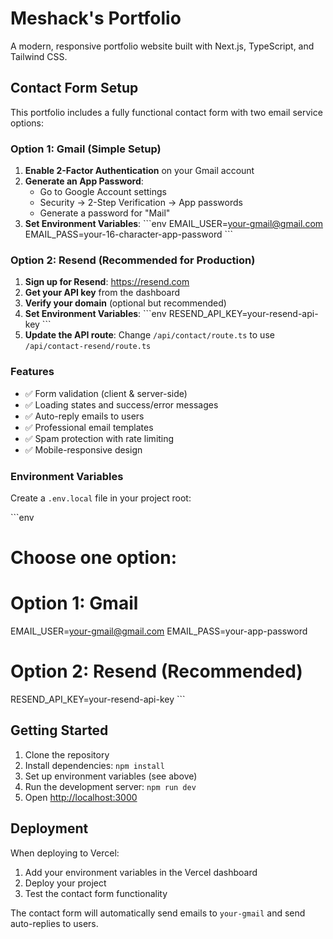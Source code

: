 # Meshack's Portfolio

A modern, responsive portfolio website built with Next.js, TypeScript, and Tailwind CSS.

## Contact Form Setup

This portfolio includes a fully functional contact form with two email service options:

### Option 1: Gmail (Simple Setup)

1. **Enable 2-Factor Authentication** on your Gmail account
2. **Generate an App Password**:
   - Go to Google Account settings
   - Security → 2-Step Verification → App passwords
   - Generate a password for "Mail"
3. **Set Environment Variables**:
   \`\`\`env
   EMAIL_USER=your-gmail@gmail.com
   EMAIL_PASS=your-16-character-app-password
   \`\`\`

### Option 2: Resend (Recommended for Production)

1. **Sign up for Resend**: https://resend.com
2. **Get your API key** from the dashboard
3. **Verify your domain** (optional but recommended)
4. **Set Environment Variables**:
   \`\`\`env
   RESEND_API_KEY=your-resend-api-key
   \`\`\`
5. **Update the API route**: Change `/api/contact/route.ts` to use `/api/contact-resend/route.ts`

### Features

- ✅ Form validation (client & server-side)
- ✅ Loading states and success/error messages
- ✅ Auto-reply emails to users
- ✅ Professional email templates
- ✅ Spam protection with rate limiting
- ✅ Mobile-responsive design

### Environment Variables

Create a `.env.local` file in your project root:

\`\`\`env
# Choose one option:

# Option 1: Gmail
EMAIL_USER=your-gmail@gmail.com
EMAIL_PASS=your-app-password

# Option 2: Resend (Recommended)
RESEND_API_KEY=your-resend-api-key
\`\`\`

## Getting Started

1. Clone the repository
2. Install dependencies: `npm install`
3. Set up environment variables (see above)
4. Run the development server: `npm run dev`
5. Open [http://localhost:3000](http://localhost:3000)

## Deployment

When deploying to Vercel:

1. Add your environment variables in the Vercel dashboard
2. Deploy your project
3. Test the contact form functionality

The contact form will automatically send emails to `your-gmail` and send auto-replies to users.

